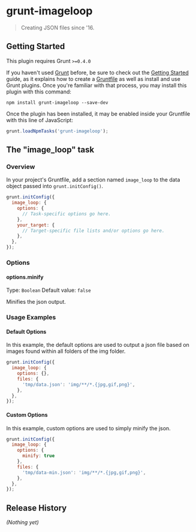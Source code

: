 # grunt-imageloop

> Creating JSON files since '16.

## Getting Started
This plugin requires Grunt `>=0.4.0`

If you haven't used [Grunt](http://gruntjs.com/) before, be sure to check out the [Getting Started](http://gruntjs.com/getting-started) guide, as it explains how to create a [Gruntfile](http://gruntjs.com/sample-gruntfile) as well as install and use Grunt plugins. Once you're familiar with that process, you may install this plugin with this command:

```shell
npm install grunt-imageloop --save-dev
```

Once the plugin has been installed, it may be enabled inside your Gruntfile with this line of JavaScript:

```js
grunt.loadNpmTasks('grunt-imageloop');
```

## The "image_loop" task

### Overview
In your project's Gruntfile, add a section named `image_loop` to the data object passed into `grunt.initConfig()`.

```js
grunt.initConfig({
  image_loop: {
    options: {
      // Task-specific options go here.
    },
    your_target: {
      // Target-specific file lists and/or options go here.
    },
  },
});
```

### Options

#### options.minify
Type: `Boolean`
Default value: `false`

Minifies the json output.

### Usage Examples

#### Default Options
In this example, the default options are used to output a json file based on images found within all folders of the img folder.

```js
grunt.initConfig({
  image_loop: {
    options: {},
    files: {
      'tmp/data.json': 'img/**/*.{jpg,gif,png}',
    },
  },
});
```

#### Custom Options
In this example, custom options are used to simply minify the json.

```js
grunt.initConfig({
  image_loop: {
    options: {
      minify: true
    },
    files: {
      'tmp/data-min.json': 'img/**/*.{jpg,gif,png}',
    },
  },
});
```

## Release History
_(Nothing yet)_
